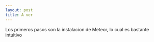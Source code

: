 ```yaml
---
layout: post
title: A ver
---
```


Los primeros pasos son la instalacion de Meteor, lo cual es bastante intuitivo
